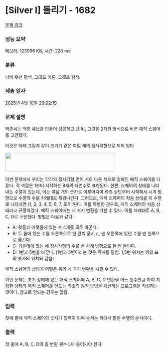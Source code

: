 # [Silver I] 돌리기 - 1682 

[문제 링크](https://www.acmicpc.net/problem/1682) 

### 성능 요약

메모리: 123096 KB, 시간: 220 ms

### 분류

너비 우선 탐색, 그래프 이론, 그래프 탐색

### 제출 일자

2025년 4월 10일 20:02:19

### 문제 설명

<p>백준씨는 백준 큐브을 만들어 성공하고 난 뒤, 그것을 2차원 형식으로 바꾼 매직 스퀘어를 고안했다.</p>

<p>이것은 아래 그림과 같이 크기가 같은 여덟 개의 정사각형으로 되어 있다</p>

<p><img alt="" src="https://www.acmicpc.net/JudgeOnline/upload/201005/dol.PNG" style="height:60px; width:353px"></p>

<p>이번 문제에서 우리는 각각의 정사각형 면이 서로 다른 색으로 칠해진 매직 스퀘어를 다룬다. 각 색깔은 1부터 시작하는 8개의 자연수로 표현된다. 한편, 스퀘어의 상태를 나타내는 수열이 있는데, 이는 여덟 개의 숫자로 이루어지며 좌측 상단부터 시작해서 시계 방향으로 수열의 수를 차례대로 채워나간다. 그러므로, 매직 스퀘어의 처음 상태를 이 수열로 나타내면 (1, 2, 3, 4, 5, 6, 7, 8)이 된다. 이를 특별한 경우로, 매직 스퀘어의 처음 상태라고 규정하겠다. 매직 스퀘어에는 네 가지 변환을 가할 수 있다. 이를 차례대로 A, B, C, D로 구분한다. 방법은 다음과 같다.</p>

<ul>
	<li>A: 윗줄과 아랫줄에 있는 수 4개를 모두 바꾼다.</li>
	<li>B: 두 줄에 있는 수를 오른쪽으로 한 칸씩 옮기고, 맨 오른쪽에 있던 수를 맨 왼쪽으로 옮긴다.</li>
	<li>C: 가운데에 있는 네 정사각형의 수를 반 시계 방향으로 한 번 돌린다.</li>
	<li>D: 1번과 5번을 바꾼다. (1번과 5번이라는 것은 위치를 말함. 1,5번 위치는 위의 표의 숫자의 위치와 같음)</li>
</ul>

<p>매직 스퀘어의 상태가 어떻든 위의 네 가지 변환을 시킬 수 있다.</p>

<p>이번 문제는 초기 상태에 있는 매직 스퀘어에 A, B, C, D 변환을 어느 횟수만큼 하여 지정한 상태의 매직 스퀘어를 만드는 최소의 동작 방법을 계산하는 프로그램을 작성하는 것이다. 참고로 안되는 경우는 없음.</p>

### 입력 

 <p>첫째 줄에 매직 스퀘어의 숫자가 입력이 되며 순서는 위에서 말한 수열의 순서이다.</p>

### 출력 

 <p>첫 줄에 A, B, C, D의 총 변환 횟수 L이 들어가야 한다.</p>

